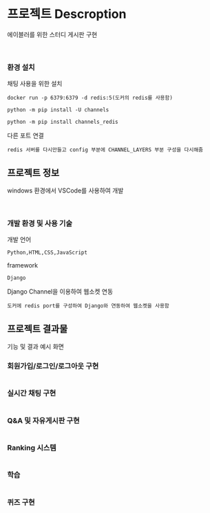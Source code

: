 # 프로젝트 Descroption

에이블러를 위한 스터디 게시판 구현

&nbsp;
### 환경 설치

채팅 사용을 위한 설치

```
docker run -p 6379:6379 -d redis:5(도커의 redis를 사용함)

python -m pip install -U channels

python -m pip install channels_redis
```

다른 포트 연결

```
redis 서버를 다시만들고 config 부분에 CHANNEL_LAYERS 부분 구성을 다시해줌
```

## 프로젝트 정보

windows 환경에서 VSCode를 사용하여 개발

&nbsp;
### 개발 환경 및 사용 기술

개발 언어

```
Python,HTML,CSS,JavaScript
```
framework
```
Django
```

Django Channel을 이용하여 웹소켓 연동
```
도커에 redis port를 구성하여 Django와 연동하여 웹소켓을 사용함
```

## 프로젝트 결과물

기능 및 결과 예시 화면
&nbsp;

### 회원가입/로그인/로그아웃 구현
```

```
### 실시간 채팅 구현
```

```
### Q&A 및 자유게시판 구현
```

```
### Ranking 시스템
```

```
### 학습 
```

```
### 퀴즈 구현
```

```



